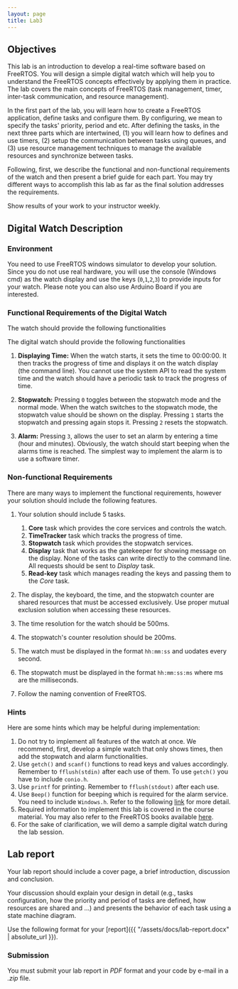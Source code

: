 ```yaml
---
layout: page
title: Lab3
---
```


## Objectives


This lab is an introduction to develop a real-time software based on FreeRTOS. You will design a simple digital watch which will help you to understand the FreeRTOS concepts effectively by applying them in practice. The lab covers the main concepts of FreeRTOS (task management, timer, inter-task communication, and resource management).

In the first part of the lab, you will learn how to create a FreeRTOS application, define tasks and configure them. By configuring, we mean to specify the tasks' priority, period and etc. After defining the tasks, in the next three parts which are intertwined, (1) you will learn how to defines and use timers, (2) setup the communication between tasks using queues, and (3) use resource management techniques to manage the available resources and synchronize between tasks. 

Following, first, we describe the functional and non-functional requirements of the watch and then present a brief guide for each part. You may try different ways to accomplish this lab as far as the final solution addresses the requirements. 

Show results of your work to your instructor weekly. 

## Digital Watch Description 

### Environment
You need to use FreeRTOS windows simulator to develop your solution. Since you do not use real hardware, you will use the console (Windows cmd) as the watch display and use the keys (`0`,`1`,`2`,`3`) to provide inputs for your watch. Please note you can also use Arduino Board if you are interested. 


### Functional Requirements of the Digital Watch
The watch should provide the following functionalities 

The digital watch should provide the following functionalities 

1. **Displaying Time:** When the watch starts, it sets the time to 00:00:00. It then tracks the progress of time and displays it on the watch display (the command line). You cannot use the system API to read the system time and the watch should have a periodic task to track the progress of time.

2. **Stopwatch:** Pressing `0` toggles between the stopwatch mode and the normal mode. When the watch switches to the stopwatch mode, the stopwatch value should be shown on the display.  Pressing `1` starts the stopwatch and pressing again stops it. Pressing `2` resets the stopwatch. 

3. **Alarm:** Pressing `3`, allows the user to set an alarm by entering a time (hour and minutes). Obviously, the watch should start beeping when the alarms time is reached. The simplest way to implement the alarm is to use a software timer.


### Non-functional Requirements
There are many ways to implement the functional requirements, however your solution should include the following features.

1. Your solution should include 5 tasks. 
	1. **Core** task which provides the core services and controls the watch. 
	2. **TimeTracker** task which tracks the progress of time.
	3. **Stopwatch** task which provides the stopwatch services. 
	4. **Display** task that works as the gatekeeper for showing message on the display. None of the tasks can write directly to the command line. All requests should be sent to *Display* task. 
	5. **Read-key** task which manages reading the keys and passing them to the *Core* task.

2. The display, the keyboard, the time, and the stopwatch counter are shared resources that must be accessed exclusively. Use proper mutual exclusion solution when accessing these resources. 

3. The time resolution for the watch should be 500ms.

4. The stopwatch's counter resolution should be 200ms.

5. The watch must be displayed in the format `hh:mm:ss` and uodates every second.

6. The stopwatch must be displayed in the format `hh:mm:ss:ms` where ms are the milliseconds. 

7. Follow the naming convention of FreeRTOS.


### Hints

Here are some hints which may be helpful during implementation:

1. Do not try to implement all features of the watch at once. We recommend, first, develop a simple watch that only shows times, then add the stopwatch and alarm functionalities.  
2. Use `getch()` and `scanf()` functions to read keys and values accordingly. Remember to `fflush(stdin)` after each use of them. To use `getch()` you have to include `conio.h`.
3. Use `printf` for printing. Remember to `fflush(stdout)` after each use.
4. Use `Beep()` function for beeping which is required for the alarm service. You need to include `Windows.h`. Refer to the following [link](https://msdn.microsoft.com/en-us/library/windows/desktop/ms679277%28v=vs.85%29.aspx) for more detail. 
5. Required information to implement this lab is covered in the course material. You may also refer to the FreeRTOS books available [here](https://freertos.org/Documentation/RTOS_book.html).
6. For the sake of clarification, we will demo a sample digital watch during the lab session. 


## Lab report

Your lab report should include a cover page, a brief introduction, discussion and conclusion.

Your discussion should explain your design in detail (e.g., tasks configuration, how the priority and period of tasks are defined, how resources are shared and ...)  and presents the behavior of each task using a state machine diagram. 


Use the following format for your [report]({{ "/assets/docs/lab-report.docx" | absolute_url }}).


### Submission

You must submit your lab report in *PDF* format and your code by e-mail in a *.zip* file.